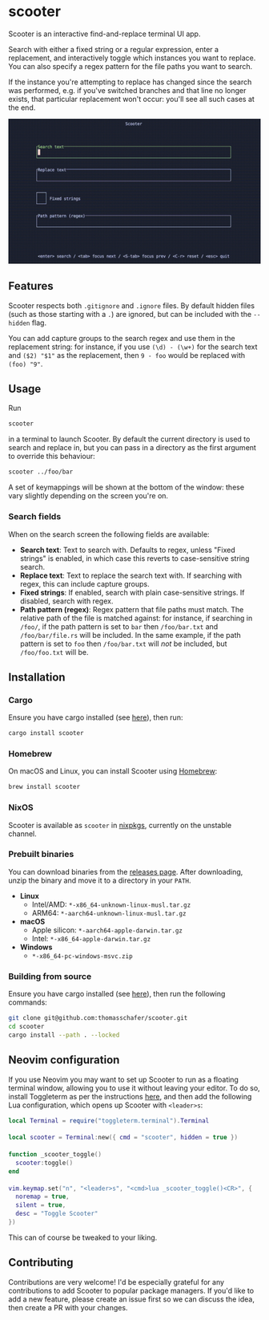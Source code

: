 # scooter

Scooter is an interactive find-and-replace terminal UI app.

Search with either a fixed string or a regular expression, enter a replacement, and interactively toggle which instances you want to replace. You can also specify a regex pattern for the file paths you want to search.

If the instance you're attempting to replace has changed since the search was performed, e.g. if you've switched branches and that line no longer exists, that particular replacement won't occur: you'll see all such cases at the end.

![Scooter preview](media/preview.gif)

## Features

Scooter respects both `.gitignore` and `.ignore` files. By default hidden files (such as those starting with a `.`) are ignored, but can be included with the `--hidden` flag.

You can add capture groups to the search regex and use them in the replacement string: for instance, if you use `(\d) - (\w+)` for the search text and `($2) "$1"` as the replacement, then `9 - foo` would be replaced with `(foo) "9"`.

## Usage

Run

```sh
scooter
```

in a terminal to launch Scooter. By default the current directory is used to search and replace in, but you can pass in a directory as the first argument to override this behaviour:

```sh
scooter ../foo/bar
```

A set of keymappings will be shown at the bottom of the window: these vary slightly depending on the screen you're on.

### Search fields

When on the search screen the following fields are available:

- **Search text**: Text to search with. Defaults to regex, unless "Fixed strings" is enabled, in which case this reverts to case-sensitive string search.
- **Replace text**: Text to replace the search text with. If searching with regex, this can include capture groups.
- **Fixed strings**: If enabled, search with plain case-sensitive strings. If disabled, search with regex.
- **Path pattern (regex)**: Regex pattern that file paths must match. The relative path of the file is matched against: for instance, if searching in `/foo/`, if the path pattern is set to `bar` then `/foo/bar.txt` and `/foo/bar/file.rs` will be included. In the same example, if the path pattern is set to `foo` then `/foo/bar.txt` will *not* be included, but `/foo/foo.txt` will be.

## Installation

### Cargo

Ensure you have cargo installed (see [here](https://doc.rust-lang.org/cargo/getting-started/installation.html)), then run:

```sh
cargo install scooter
```

### Homebrew

On macOS and Linux, you can install Scooter using [Homebrew](https://formulae.brew.sh/formula/scooter):

```sh
brew install scooter
```

### NixOS

Scooter is available as `scooter` in [nixpkgs](https://search.nixos.org/packages?channel=unstable&show=scooter), currently on the unstable channel.

### Prebuilt binaries

You can download binaries from the [releases page](https://github.com/thomasschafer/scooter/releases/latest). After downloading, unzip the binary and move it to a directory in your `PATH`.

- **Linux**
  - Intel/AMD: `*-x86_64-unknown-linux-musl.tar.gz`
  - ARM64: `*-aarch64-unknown-linux-musl.tar.gz`
- **macOS**
  - Apple silicon: `*-aarch64-apple-darwin.tar.gz`
  - Intel: `*-x86_64-apple-darwin.tar.gz`
- **Windows**
  - `*-x86_64-pc-windows-msvc.zip`

### Building from source

Ensure you have cargo installed (see [here](https://doc.rust-lang.org/cargo/getting-started/installation.html)), then run the following commands:

```sh
git clone git@github.com:thomasschafer/scooter.git
cd scooter
cargo install --path . --locked
```

## Neovim configuration

If you use Neovim you may want to set up Scooter to run as a floating terminal window, allowing you to use it without leaving your editor. To do so, install Toggleterm as per the instructions [here](https://github.com/akinsho/toggleterm.nvim?tab=readme-ov-file#installation), and then add the following Lua configuration, which opens up Scooter with `<leader>s`:

```lua
local Terminal = require("toggleterm.terminal").Terminal

local scooter = Terminal:new({ cmd = "scooter", hidden = true })

function _scooter_toggle()
  scooter:toggle()
end

vim.keymap.set("n", "<leader>s", "<cmd>lua _scooter_toggle()<CR>", {
  noremap = true,
  silent = true,
  desc = "Toggle Scooter"
})
```

This can of course be tweaked to your liking.

## Contributing

Contributions are very welcome! I'd be especially grateful for any contributions to add Scooter to popular package managers. If you'd like to add a new feature, please create an issue first so we can discuss the idea, then create a PR with your changes.
